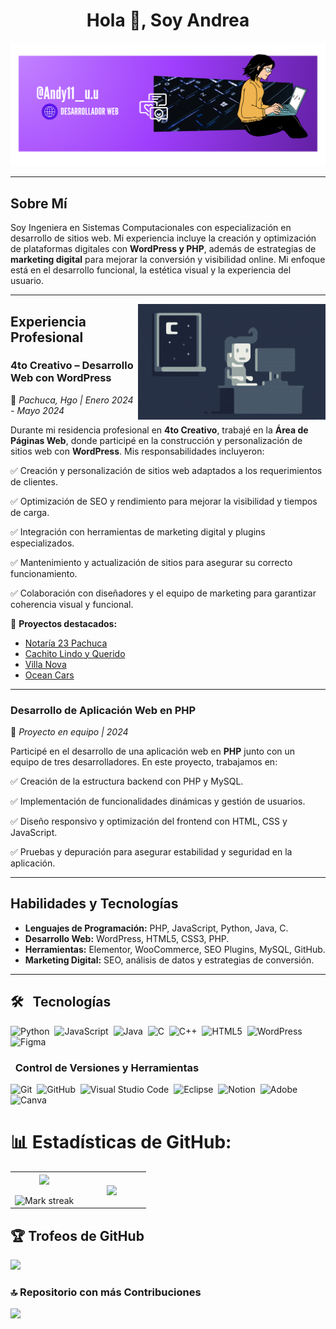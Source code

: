 
<h1 align="center">Hola 👋, Soy Andrea</h1>
<img src="https://github.com/AndyAAM/AndyAAM/blob/856b7c191703d0ee8317a4416e2d0f05530c334b/Andy.png">

---

## **Sobre Mí**

Soy Ingeniera en Sistemas Computacionales con especialización en desarrollo de sitios web. Mi experiencia incluye la creación y optimización de plataformas digitales con **WordPress y PHP**, además de estrategias de **marketing digital** para mejorar la conversión y visibilidad online. Mi enfoque está en el desarrollo funcional, la estética visual y la experiencia del usuario.

---

<img alt="Night Coding" src="https://raw.githubusercontent.com/AVS1508/AVS1508/master/assets/Night-Coding.gif" align="right"/>

## **Experiencia Profesional**

### **4to Creativo – Desarrollo Web con WordPress**  

📍 *Pachuca, Hgo | Enero 2024 - Mayo 2024*

Durante mi residencia profesional en **4to Creativo**, trabajé en la **Área de Páginas Web**, donde participé en la construcción y personalización de sitios web con **WordPress**. Mis responsabilidades incluyeron:

✅ Creación y personalización de sitios web adaptados a los requerimientos de clientes.  

✅ Optimización de SEO y rendimiento para mejorar la visibilidad y tiempos de carga.  

✅ Integración con herramientas de marketing digital y plugins especializados.  

✅ Mantenimiento y actualización de sitios para asegurar su correcto funcionamiento.  

✅ Colaboración con diseñadores y el equipo de marketing para garantizar coherencia visual y funcional.  

🔗 **Proyectos destacados:**

- [Notaría 23 Pachuca](https://notaria23pachuca.com/)
- [Cachito Lindo y Querido](https://www.cachitolindoyquerido.com.mx/)
- [Villa Nova](https://villanova.com.mx/)
- [Ocean Cars](https://oceancars.com.mx/)

---

### **Desarrollo de Aplicación Web en PHP**  

📍 *Proyecto en equipo | 2024*

Participé en el desarrollo de una aplicación web en **PHP** junto con un equipo de tres desarrolladores. En este proyecto, trabajamos en:

✅ Creación de la estructura backend con PHP y MySQL.  

✅ Implementación de funcionalidades dinámicas y gestión de usuarios.  

✅ Diseño responsivo y optimización del frontend con HTML, CSS y JavaScript.  

✅ Pruebas y depuración para asegurar estabilidad y seguridad en la aplicación.  


---

## **Habilidades y Tecnologías**

- **Lenguajes de Programación:** PHP, JavaScript, Python, Java, C.  
- **Desarrollo Web:** WordPress, HTML5, CSS3, PHP.  
- **Herramientas:** Elementor, WooCommerce, SEO Plugins, MySQL, GitHub.  
- **Marketing Digital:** SEO, análisis de datos y estrategias de conversión.  

---

## 🛠 &nbsp; Tecnologías

![Python](https://img.shields.io/badge/python-3670A0?style=for-the-badge&logo=python&logoColor=ffdd54)&nbsp;
![JavaScript](https://img.shields.io/badge/javascript-%23323330.svg?style=for-the-badge&logo=javascript&logoColor=%23F7DF1E)&nbsp;
![Java](https://img.shields.io/badge/java-%23ED8B00.svg?style=for-the-badge&logo=java&logoColor=white)&nbsp;
![C](https://img.shields.io/badge/c-%2300599C.svg?style=for-the-badge&logo=c&logoColor=white)&nbsp;
![C++](https://img.shields.io/badge/c++-%2300599C.svg?style=for-the-badge&logo=c%2B%2B&logoColor=white)&nbsp;
![HTML5](https://img.shields.io/badge/html5-%23E34F26.svg?style=for-the-badge&logo=html5&logoColor=white)&nbsp;
![WordPress](https://img.shields.io/badge/WordPress-%23117AC9.svg?style=for-the-badge&logo=WordPress&logoColor=white)&nbsp;
![Figma](https://img.shields.io/badge/figma-%23F24E1E.svg?style=for-the-badge&logo=figma&logoColor=white)&nbsp;

### &nbsp; Control de Versiones y Herramientas

![Git](https://img.shields.io/badge/git-%23F05033.svg?style=for-the-badge&logo=git&logoColor=white)&nbsp;
![GitHub](https://img.shields.io/badge/github-%23121011.svg?style=for-the-badge&logo=github&logoColor=white)&nbsp;
![Visual Studio Code](https://img.shields.io/badge/Visual%20Studio%20Code-0078d7.svg?style=for-the-badge&logo=visual-studio-code&logoColor=white)&nbsp;
![Eclipse](https://img.shields.io/badge/Eclipse-FE7A16.svg?style=for-the-badge&logo=Eclipse&logoColor=white)&nbsp;
![Notion](https://img.shields.io/badge/Notion-%23000000.svg?style=for-the-badge&logo=notion&logoColor=white)&nbsp;
![Adobe](https://img.shields.io/badge/adobe-%23FF0000.svg?style=for-the-badge&logo=adobe&logoColor=white)&nbsp;
![Canva](https://img.shields.io/badge/Canva-%2300C4CC.svg?style=for-the-badge&logo=Canva&logoColor=white)&nbsp;

# 📊 Estadísticas de GitHub:
<table align="center">
<tr border="none">
<td width="50%" align="center">
  
  <img  align="center"  src="https://github-readme-stats.vercel.app/api?username=AndyAAM&theme=great-gatsby&hide_border=false&include_all_commits=false&count_private=false" />
  <br></br>
  <img  title="🔥 Get streak stats for your profile at git.io/streak-stats" alt="Mark streak" src="https://github-readme-streak-stats.herokuapp.com/?user=AndyAAM&theme=great-gatsby&hide_border=false" /> 
</td>

<td width="50%" align="center">

  <img  align="center"  src="https://github-readme-stats.vercel.app/api/top-langs/?username=AndyAAM&theme=great-gatsby&hide_border=false&include_all_commits=false&count_private=false&layout=compact"/>
  
  </td>
</tr>
</table>


## 🏆 Trofeos de GitHub
![](https://github-profile-trophy.vercel.app/?username=AndyAAM&theme=rose_pine&no-frame=false&no-bg=true&margin-w=4)

### 🔝 Repositorio con más Contribuciones
![](https://github-contributor-stats.vercel.app/api?username=AndyAAM&limit=5&theme=dark&combine_all_yearly_contributions=true)

<!--
**AndyAAM/AndyAAM** is a ✨ _special_ ✨ repository because its `README.md` (this file) appears on your GitHub profile.

Here are some ideas to get you started:

- 🔭 I’m currently working on ...
- 🌱 I’m currently learning ...
- 👯 I’m looking to collaborate on ...
- 🤔 I’m looking for help with ...
- 💬 Ask me about ...
- 📫 How to reach me: ...
- 😄 Pronouns: ...
- ⚡ Fun fact: ...
-->
